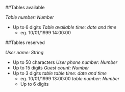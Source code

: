 <!-- You're building a restaurant table reserving app that allows users to reserve tables for specified numbers of people. The app will need to show only tables that are available and the times they are available. The app will need to store reservations under a given name with a phone number and number of guests. -->

##Tables available

*Table number: Number*
* Up to 6 digits
  *Table available time: date and time*
  * eg. 10/01/1999 14:00:00

##Tables reserved

*User name: String*
* Up to 50 characters
*User phone number: Number*
* Up to 15 digits
*Guest count: Number*
* Up to 3 digits
*table*
  *table time: date and time*
  * eg. 10/01/1999 13:00:00
  *table number: Number*
  * Up to 6 digits
